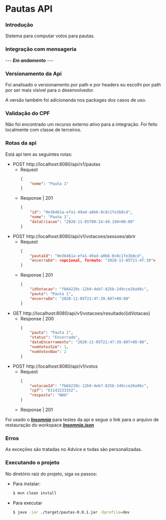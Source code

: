 # Pautas API

### Introdução

Sistema para computar votos para pautas.

### Integração com mensageria

--- ***Em andamento*** ---

### Versionamento da Api

Foi analisado o versionamento por path e por headers eu escolhi por path
por ser mais visivel para o desenvolvedor.

A versão também foi adicionanda nos packages dos casos de uso.

### Validação do CPF

Não foi encontrado um recurso externo ativo para a integração. 
Foi feito localmente com classe de terceiros.

### Rotas da api

Está api tem as seguintes rotas:

- POST http://localhost:8080/api/v1/pautas  
    -   Request  
        ```json    
        {
            "nome": "Pauta 1"
        } 
        ```
    -   Response | 201
        ```json    
        {
            "id": "0e36461a-efa1-49ad-a0b6-0c8c1fe3b8cd",
            "nome": "Pauta 1",
            "dataCriacao": "2020-11-05T00:14:49.194+00:00"
        } 
        ```
- POST http://localhost:8080/api/v1/votacoes/sessoes/abrir
    -   Request
        ```json
        {
            "pautaId": "0e36461a-efa1-49ad-a0b6-0c8c1fe3b8cd",
            "encerraEm": <opcional, formato: "2020-11-05T21:47:39">
        }
        ```
    -   Response | 201
        ```json
        {
            "idVotacao": "fb84220c-12b9-4eb7-825b-249cce26a96c",
            "pauta": "Pauta 1",
            "encerraEm": "2020-11-05T21:47:39.607+00:00"
        }
        ```
- GET http://localhost:8080/api/v1/votacoes/resultado/{idVotacao}
    -   Response | 200
        ```json
        {
            "pauta": "Pauta 1",
            "status": "Encerrado",
            "dataEncerramento": "2020-11-05T21:47:39.607+00:00",
            "numVotosSim": 1,
            "numVotosNao": 2
        }
        ```
- POST http://localhost:8080/api/v1/votos
    -   Request
        ```json
        {
            "votacaoId": "fb84220c-12b9-4eb7-825b-249cce26a96c",
            "cpf": "61142233352",
            "resposta": "NAO"
        }
        ```
    -   Response | 201
    
Foi usado o [***Insomnia***](https://insomnia.rest/) para testes da api 
e segue o link para o arquivo de restauração do workspace 
[***Insomnia.json***](./Insomnia.json)

### Erros
    
As exceções são tratadas no Advice e todas são personalizadas.

### Executando o projeto

No diretório raiz do projeto, siga os passos:

-   Para instalar:
    ```bash
    $ mvn clean install
    ```

-   Para executar
    ```bash
    $ java -jar ./target/pautas-0.0.1.jar -Dprofile=dev
    ```



